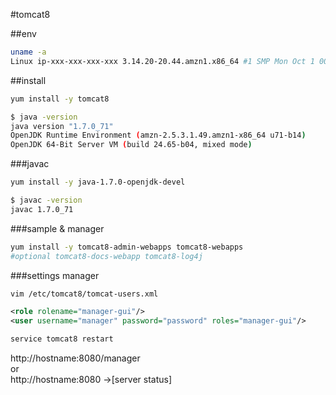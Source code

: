 #tomcat8

##env
```bash
uname -a
Linux ip-xxx-xxx-xxx-xxx 3.14.20-20.44.amzn1.x86_64 #1 SMP Mon Oct 1 00:00:00 UTC 2014 x86_64 x86_64 x86_64 GNU/Linux
```

##install
```bash
yum install -y tomcat8 
```

```bash
$ java -version
java version "1.7.0_71"
OpenJDK Runtime Environment (amzn-2.5.3.1.49.amzn1-x86_64 u71-b14)
OpenJDK 64-Bit Server VM (build 24.65-b04, mixed mode)
```

###javac
```bash
yum install -y java-1.7.0-openjdk-devel
```

```bash
$ javac -version
javac 1.7.0_71
```

###sample & manager
```bash
yum install -y tomcat8-admin-webapps tomcat8-webapps
#optional tomcat8-docs-webapp tomcat8-log4j
```

###settings manager
```bash
vim /etc/tomcat8/tomcat-users.xml
```

```xml
<role rolename="manager-gui"/>
<user username="manager" password="password" roles="manager-gui"/>
```
```bash
service tomcat8 restart
```

http://hostname:8080/manager  
or  
http://hostname:8080 ->[server status]
